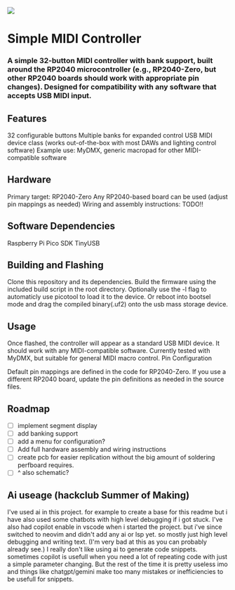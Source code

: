 ![](https://hackatime-badge.hackclub.com/U07F798D3NF/simple-midi-controller)

# Simple MIDI Controller

### A simple 32-button MIDI controller with bank support, built around the RP2040 microcontroller (e.g., RP2040-Zero, but other RP2040 boards should work with appropriate pin changes). Designed for compatibility with any software that accepts USB MIDI input.
## Features

  32 configurable buttons
  Multiple banks for expanded control
  USB MIDI device class (works out-of-the-box with most DAWs and lighting control software)
  Example use: MyDMX, generic macropad for other MIDI-compatible software

## Hardware

  Primary target: RP2040-Zero
  Any RP2040-based board can be used (adjust pin mappings as needed)
  Wiring and assembly instructions: TODO!!

## Software Dependencies

  Raspberry Pi Pico SDK
  TinyUSB

## Building and Flashing

  Clone this repository and its dependencies.
  Build the firmware using the included build script in the root directory. 
  Optionally use the -l flag to automaticly use picotool to load it to the device.
  Or reboot into bootsel mode and drag the compiled binary(.uf2) onto the usb mass storage device. 

## Usage

Once flashed, the controller will appear as a standard USB MIDI device. It should work with any MIDI-compatible software. Currently tested with MyDMX, but suitable for general MIDI macro control.
Pin Configuration

  Default pin mappings are defined in the code for RP2040-Zero.
  If you use a different RP2040 board, update the pin definitions as needed in the source files.

## Roadmap

  - [ ] implement segment display
  - [ ] add banking support
  - [ ] add a menu for configuration?
  - [ ] Add full hardware assembly and wiring instructions
  - [ ] create pcb for easier replication without the big amount of soldering perfboard requires.
  - [ ] ^ also schematic?
  
## Ai useage (hackclub Summer of Making)
I've used ai in this project. for example to create a base for this readme but i have also used some chatbots with high level debugging if i got stuck.
I've also had copilot enable in vscode when i started the project. but i've since switched to neovim and didn't add any ai or lsp yet. so mostly just high level debugging and writing text. (I'm very bad at this as you can probably already see.)
I really don't like using ai to generate code snippets. sometimes copilot is usefull when you need a lot of repeating code with just a simple parameter changing. But the rest of the time it is pretty useless imo and things like chatgpt/gemini make too many mistakes or inefficiencies to be usefull for snippets.
